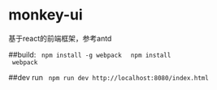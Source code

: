 # monkey-ui
基于react的前端框架，参考antd


##build:
<code> npm install -g webpack	</code>	
<code> npm install </code>
<code> webpack </code>


##dev run
<code>
	npm run dev 
	http://localhost:8080/index.html
</code>